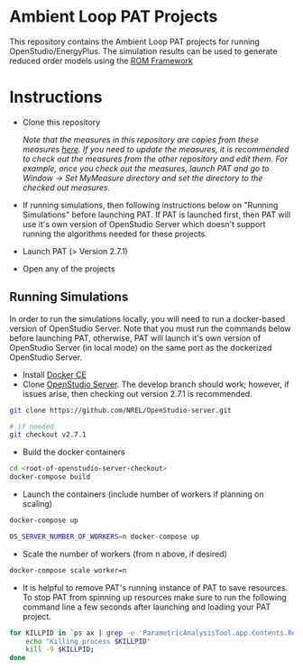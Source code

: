 # Ambient Loop PAT Projects

This repository contains the Ambient Loop PAT projects for running OpenStudio/EnergyPlus. The 
simulation results can be used to generate reduced order models using the [ROM Framework](https://github.com/nllong/ROM-Framework)


# Instructions

* Clone this repository

    *Note that the measures in this repository are copies from these measures [here](https://github.com/nllong/ambient-loop-measures). 
    If you need to update the measures, it is recommended to check out the measures from the other repository and edit them.
    For example, once you check out the measures, launch PAT and go to Window -> Set MyMeasure directory 
    and set the directory to the checked out measures.*
    
* If running simulations, then following instructions below on "Running Simulations" before launching PAT. If PAT is launched first, then PAT will use it's own version of OpenStudio Server which doesn't support running the algorithms needed for these projects. 

* Launch PAT (> Version 2.7.1)

* Open any of the projects

## Running Simulations

In order to run the simulations locally, you will need to run a docker-based version of OpenStudio Server. Note that you must run the commands below before launching PAT, otherwise, PAT will launch it's own version of OpenStudio Server (in local mode) on the same port as the dockerized OpenStudio Server.

* Install [Docker CE](https://docs.docker.com/install/)
* Clone [OpenStudio Server](https://github.com/nrel/openstudio-server). The develop branch should work; however, if issues arise, then checking out version 2.7.1 is recommended.

```bash
git clone https://github.com/NREL/OpenStudio-server.git

# if needed
git checkout v2.7.1
```

* Build the docker containers

```bash
cd <root-of-openstudio-server-checkout>
docker-compose build
```

* Launch the containers (include number of workers if planning on scaling)

```bash
docker-compose up
```

```bash
OS_SERVER_NUMBER_OF_WORKERS=n docker-compose up
```

* Scale the number of workers (from n above, if desired)

```bash
docker-compose scale worker=n
```

* It is helpful to remove PAT's running instance of PAT to save resources. To stop PAT from spinning up resources make sure to run the following command line a few seconds after launching and loading your PAT project.

```bash
for KILLPID in `ps ax | grep -e 'ParametricAnalysisTool.app.Contents.Resources.ruby.bin.ruby' -e 'mongod.*--logpath' -e 'delayed_job' -e 'rails' | grep -v grep | awk '{print $1;}'`; do 
	echo "Killing process $KILLPID"
	kill -9 $KILLPID;
done
```

